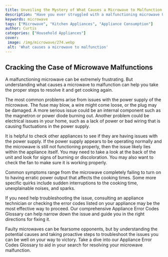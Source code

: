 ```yaml
---
title: Unveiling the Mystery of What Causes a Microwave to Malfunction
description: "Have you ever struggled with a malfunctioning microwave Uncover the common causes behind this household appliance malfunction to prepare yourself for troubleshooting issues in the future"
keywords: microwave
tags: ["Microwave", "Kitchen Appliances", "Appliance Consumption"]
author: Curtis
categories: ["Household Appliances"]
cover: 
 image: /img/microwave/274.webp
 alt: 'What causes a microwave to malfunction'
---
```

## Cracking the Case of Microwave Malfunctions 
A malfunctioning microwave can be extremely frustrating. But understanding what causes a microwave to malfunction can help you take the proper steps to resolve it and get cooking again.

The most common problems arise from issues with the power supply of the microwave. The fuse may blow, a wire might come loose, or the plug may be damaged. A more serious issue could be an internal component such as the magnetron or power diode burning out. Another problem could be electrical issues in your home, such as a lack of power or bad wiring that is causing fluctuations in the power supply. 

It is helpful to check other appliances to see if they are having issues with the power supply. If the power supply appears to be operating normally and the microwave is still not functioning properly, then the issue likely lies within the appliance itself. You may need to take a look at the back of the unit and look for signs of burning or discoloration. You may also want to check the fan to make sure it is working properly.

Common symptoms range from the microwave completely failing to turn on to having erratic power output that affects the cooking times. Some more specific quirks include sudden interruptions to the cooking time, unexplainable noises, and sparks. 

If you need help troubleshooting the issue, consulting an appliance technician or checking the error codes listed on your appliance may be the most effective way to proceed. Our comprehensive Appliance Error Codes Glossary can help narrow down the issue and guide you in the right directions for fixing it.

Faulty microwaves can be fearsome opponents, but by understanding the potential causes and taking proactive steps to troubleshoot the issues you can be well on your way to victory. Take a dive into our Appliance Error Codes Glossary to aid in your search for resolving your microwave malfunction.

